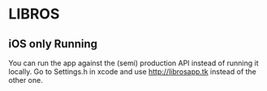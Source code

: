 LIBROS
======

iOS only Running
----------------

You can run the app against the (semi) production API instead of running it locally. Go to Settings.h in xcode and use http://librosapp.tk instead of the other one.
